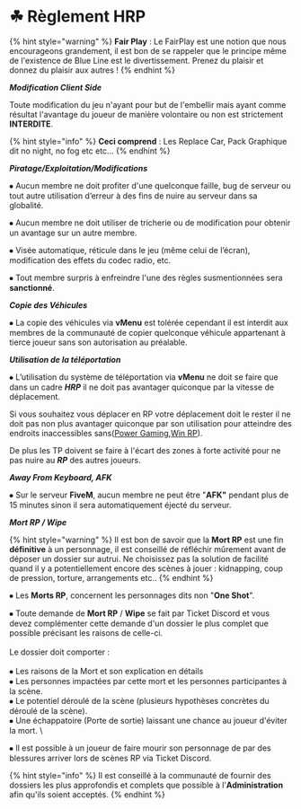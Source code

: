 # ☘ Règlement HRP

{% hint style="warning" %}
**Fair Play** : Le FairPlay est une notion que nous encourageons grandement, il est bon de se rappeler que le principe même de l'existence de Blue Line est le divertissement. Prenez du plaisir et donnez du plaisir aux autres !&#x20;
{% endhint %}

_**Modification Client Side**_



Toute modification du jeu n'ayant pour but de l'embellir mais ayant comme résultat l'avantage du joueur de manière volontaire ou non est strictement **INTERDITE**.&#x20;

{% hint style="info" %}
**Ceci comprend** : Les Replace Car, Pack Graphique dit no night, no fog etc etc...
{% endhint %}



_**Piratage/Exploitation/Modifications**_



⦁ Aucun membre ne doit profiter d'une quelconque faille, bug de serveur ou tout autre utilisation d’erreur à des fins de nuire au serveur dans sa globalité.&#x20;

⦁ Aucun membre ne doit utiliser de tricherie ou de modification pour obtenir un avantage sur un autre membre.

⦁ Visée automatique, réticule dans le jeu (même celui de l’écran), modification des effets du codec radio, etc.

⦁ Tout membre surpris à enfreindre l'une des règles susmentionnées sera **sanctionné**.



_**Copie des Véhicules**_



⦁ La copie des véhicules via **vMenu** est tolérée cependant il est interdit aux membres de la communauté de copier quelconque véhicule appartenant à tierce joueur sans son autorisation au préalable.



_**Utilisation de la téléportation**_



⦁ L’utilisation du système de téléportation via **vMenu** ne doit se faire que dans un cadre _**HRP**_ il ne doit pas avantager quiconque par la vitesse de déplacement.

Si vous souhaitez vous déplacer en RP votre déplacement doit le rester il ne doit pas non plus avantager quiconque par son utilisation pour atteindre des endroits inaccessibles sans([Power Gaming](../../../../../reglement/reglement/five-m/politiques-en-matiere-de-jeux-de-role/powergaming.md),[Win RP](../../../../../reglement/reglement/five-m/politiques-en-matiere-de-jeux-de-role/win-rp.md)).&#x20;

De plus les TP doivent se faire à l'écart des zones à forte activité pour ne pas nuire au _**RP**_ des autres joueurs.



_**Away From Keyboard, AFK**_



⦁ Sur le serveur **FiveM**, aucun membre ne peut être "**AFK"** pendant plus de 15 minutes sinon il sera automatiquement éjecté du serveur.&#x20;



_**Mort RP / Wipe**_



{% hint style="warning" %}
Il est bon de savoir que la **Mort RP** est une fin **définitive** à un personnage, il est conseillé de réfléchir mûrement avant de déposer un dossier sur autrui. Ne choisissez pas la solution de facilité quand il y a potentiellement encore des scènes à jouer : kidnapping, coup de pression, torture, arrangements etc..
{% endhint %}

⦁ Les **Morts RP**, concernent les personnages dits non "**One Shot**".&#x20;

⦁ Toute demande de **Mort RP** / **Wipe** se fait par Ticket Discord et vous devez complémenter cette demande d'un dossier le plus complet que possible précisant les raisons de celle-ci.\
\
Le dossier doit comporter : \
\
&#x20;⦁ Les raisons de la Mort et son explication en détails \
&#x20;⦁ Les personnes impactées par cette mort et les personnes participantes à la scène. \
&#x20;⦁ Le potentiel déroulé de la scène (plusieurs hypothèses concrètes du déroulé de la scène).\
&#x20;⦁ Une échappatoire (Porte de sortie) laissant une chance au joueur d'éviter la mort. \


⦁ Il est possible à un joueur de faire mourir son personnage de par des blessures arriver lors de scènes RP via Ticket Discord.

{% hint style="info" %}
Il est conseillé à la communauté de fournir des dossiers les plus approfondis et complets que possible à l'**Administration** afin qu'ils soient acceptés.
{% endhint %}
